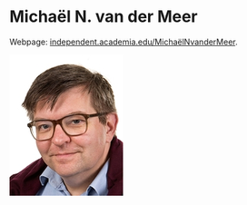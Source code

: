 # Michaël N. van der Meer


Webpage: <a href="https://independent.academia.edu/MichaëlNvanderMeer#tab-1" target="blank">independent.academia.edu/MichaëlNvanderMeer</a>. 



![michael n. van der meer](../photos/michaelvdmeer.jpg  "Michaël N. van der Meer") 







 